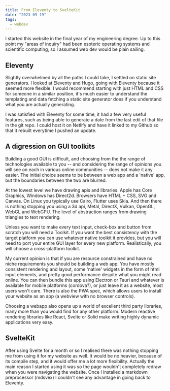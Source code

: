 ```yaml
---
title: From Eleventy to SvelteKit
date: "2023-09-19"
tags:
  - webdev
---
```


I started this website in the final year of my engineering degree. Up to this point my "areas of inquiry" had been esoteric operating systems and scientific computing, so I assumed web dev would be plain sailing.

## Eleventy

Slightly overwhelmed by all the paths I could take, I settled on static site generators. I looked at Eleventy and Hugo, going with Eleventy because it seemed more flexible. I would recommend starting with just HTML and CSS for someone in a similar position, it's much easier to understand the templating and data fetching a static site generator does if you understand what you are actually generating.

I was satisfied with Eleventy for some time, it had a few very useful features, such as being able to generate a date from the last edit of that file in the git repo. I could host it on Netlify and have it linked to my Github so that it rebuilt everytime I pushed an update.

## A digression on GUI toolkits

Building a good GUI is difficult, and choosing from the the range of technologies available to you -- and considering the range of opinions you will see on each in various online communities -- does not make it any easier. The initial choice seems to be between a web app and a 'native' app, but the boundaries between the two are blurred.

At the lowest level we have drawing apis and libraries. Apple has Core Graphics, Windows has Direct2d. Browsers have HTML + CSS, SVG and Canvas. On Linux you typically use Cairo, Flutter uses Skia. And then there is nothing stopping you using a 3d api, Metal, DirectX, Vulkan, OpenGL, WebGL and WebGPU. The level of abstraction ranges from drawing triangles to text rendering.

Unless you want to make every text input, check-box and button from scratch you will need a Toolkit. If you want the best consistency with the target platform you can use whatever native toolkit it provides, but you will need to port your entire GUI layer for every new platform. Realistically, you will choose a cross-platform toolkit.

My current opinion is that if you are resource constrained and have no niche requirements you should be building a web app. You have mostly consistent rendering and layout, some 'native' widgets in the form of html input elements, and pretty good performance despite what you might read online. You can then bundle this app using Electron or Tauri and whatever is available for mobile platforms (cordova?), or just leave it as a website, most users won't care. There is also the PWA spec, which allows users to install your website as an app (a webview with no browser controls).

Choosing a webapp also opens up a world of excellent third party libraries, many more than you would find for any other platform. Modern reactive rendering libraries like React, Svelte or Solid make writing highly dynamic applications very easy. 


## SvelteKit

After using Svelte for a month or so I realised there was nothing stopping me from using it for my website as well. It would be no heavier, because of its compile step, and it would offer me a lot more flexibility. Actually the main reason I started using it was so the page wouldn't completely redraw when you were navigating the website. Once I installed a markdown preprocessor (mdsvex) I couldn't see any advantage in going back to Eleventy.


